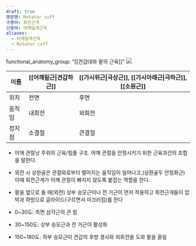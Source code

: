 ```yaml
---
draft: true
영문명: Rotator cuff
구용어: 회전근개
신용어: 어깨덮개근육
aliases:
  - 어깨덮개근육
  - Rotator cuff
---
```


functional_anatomy_group: "[[견갑대와 팔의 근육]]"
![](https://youtube.com/08ULU193GgI?si=kTstOkdfRcKZ6Y1_)

| 이름  | [[어깨밑근\|견갑하근]] | [[가시위근\|극상근]], [[가시아래근\|극하근]], [[소원근]] |
|-----|----------------|----------------------------------------|
| 위치  | 전면             | 후면                                     |
| 움직임 | 내회전            | 외회전                                    |
| 정지점 | 소결절            | 큰결절                                    |

- 어깨 관절낭 주위의 근육/힘줄 구조. 어깨 관절을 안정시키기 위한 근육과건의 조합을 말한다.
- 외전 시 상완골은 관절와로부터 멀어지는 움직임이 일어나고,(상환골두 안정화근) 이때 회전근계가 어깨 관절이 빠지지 않도록 붙잡는 역할을 한다.
- 팔을 옆으로 들 때(외전) 상부 승모근이나 전 거근이 먼저 작용하고 회전근개들이 압박과 하방으로 글라이드(구르면서 미끄러짐)를 한다


- 0~30도: 측면 삼각근의 큰 힘
- 30~150도: 상부 승모근과 전 거근이 활성화
- 150~180도: 하부 승모근이 견갑의 후방 경사와 외회전을 도와 팔을 올림
